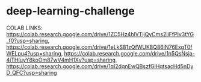 # deep-learning-challenge
COLAB LINKS:
https://colab.research.google.com/drive/1ZC5Hz4hlVTijQyCms2IiFfPlv3tYG_f0?usp=sharing, 
https://colab.research.google.com/drive/1eLkS81zQfWUK8Q86iN76ExgT0fWELpu4?usp=sharing, 
https://colab.research.google.com/drive/1n5QsNsja-4iTHIuyY8koOm87wV4mH1Xv?usp=sharing, 
https://colab.research.google.com/drive/1qI2dqnEwQBszfGlHqtsacHd5nDyD_QFC?usp=sharing